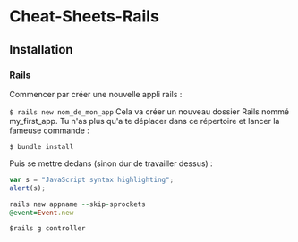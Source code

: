 # Cheat-Sheets-Rails
## Installation


### Rails

Commencer par créer une nouvelle appli rails :

```$ rails new nom_de_mon_app```
Cela va créer un nouveau dossier Rails nommé my_first_app. Tu n'as plus qu'a te déplacer dans ce répertoire et lancer la fameuse commande :

```$ bundle install```

Puis se mettre dedans (sinon dur de travailler dessus) :

```javascript
var s = "JavaScript syntax highlighting";
alert(s);
```
```ruby
rails new appname --skip-sprockets
@event=Event.new
`````


```command
$rails g controller

